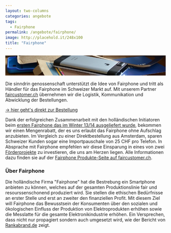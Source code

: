 ```yaml
---
layout: two-columns
categories: angebote
tags:
  - Fairphone
permalink: /angebote/fairphone/
image: http://placehold.it/248x100
title: "Fairphone"
---
```

<img class="leadimage" width="803" title="Fairphone" src="/images/angebote/fairphone_sub.jpg">

Die sinndrin genossenschaft unterstützt die Idee von Fairphone und tritt als Händler für das Fairphone im Schweizer Markt auf. Mit unserem Partner [faircustomer.ch](http://www.faircustomer.ch/fairphone_105) übernehmen wir die Logistik, Kommunikation und Abwicklung der Bestellungen.

<a href="http://www.faircustomer.ch/fairphone_105" class="button">&rarr; hier geht's direkt zur Bestellung</a>

Dank der erfolgreichen Zusammenarbeit mit den holländischen Initiatoren beim [ersten Fairphone das im Winter 13/14 ausgeliefert wurde](/ueber-uns/realisierte-projekte/fairphone-crowdfunding-unterstuetzung/), bekommen wir einen Mengenrabatt, der es uns erlaubt das Fairphone ohne Aufschlag anzubieten. Im Vergleich zu einer Direktbestellung aus Amsterdam, sparen Schweizer Kunden sogar eine Importpauschale von 25 CHF pro Telefon. In Absprache mit Fairphone empfehlen wir diese Einsparung in eines von zwei [Förderprojekte](http://blog.faircustomer.ch/?p=2387) zu investieren, die uns am Herzen liegen. Alle Informationen dazu finden sie auf der [Fairphone Produkte-Seite auf faircustomer.ch](http://www.faircustomer.ch/fairphone_105).

### Über Fairphone
Die holländische Firma "Fairphone" hat die Bestrebung ein Smartphone anbieten zu können, welches auf der gesamten Produktionslinie fair und resourssenschonend produziert wird. Sie stellen die ethischen Bedürfnisse an erster Stelle und erst an zweiter den finanziellen Profit. Mit diesem Ziel will Fairphone das Bewusstsein der Konsumenten über den sozialen und ökologischen Einfluss der Produktion von Elektroprodukten erhöhen sowie die Messlatte für die gesamte Elektronikindustrie erhöhen. Ein Versprechen, dass nicht nur propagiert sondern auch umgesetzt wird, wie der Bericht von [Rankabrand.de](http://blog.rankabrand.de/2014/06/03/elektronik-report-2014-fairphone-top/) zeigt.